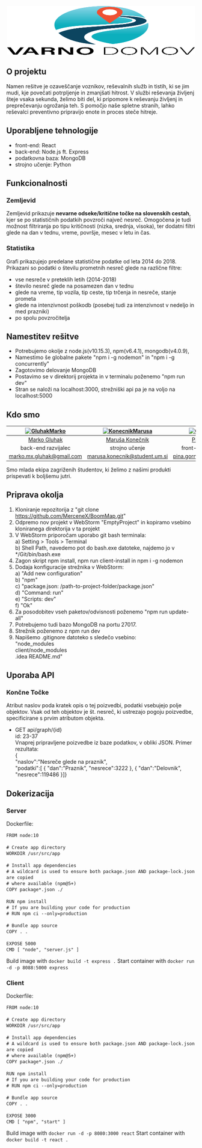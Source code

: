 <p align="center"><img src="client/src/components/design/boomLogo.svg" alt="boomMap" title="boomMap" width="500" height="130"/></p>

## O projektu

Namen rešitve je ozaveščanje voznikov, reševalnih služb in tistih, ki se jim mudi, kje povečati potrpljenje in zmanjšati hitrost. V službi reševanja življenj šteje vsaka sekunda, želimo biti del, ki pripomore k reševanju življenj in preprečevanju ogrožanja teh. S pomočjo naše spletne stranih, lahko reševalci preventivno pripravijo enote in proces steče hitreje.

## Uporabljene tehnologije

- front-end: React
- back-end: Node.js ft. Express
- podatkovna baza: MongoDB
- strojno učenje: Python

## Funkcionalnosti

### Zemljevid

Zemljevid prikazuje **nevarne odseke/kritične točke na slovenskih cestah**, kjer se po statističnih podatkih povzroči največ nesreč.
Omogočena je tudi možnost filtriranja po tipu kritičnosti (nizka, srednja, visoka), ter dodatni filtri glede na dan v tednu, vreme, površje, mesec v letu in čas.

### Statistika

Grafi prikazujejo predelane statistične podatke od leta 2014 do 2018. Prikazani so podatki o številu prometnih nesreč glede na različne filtre:

- vse nesreče v preteklih letih (2014-2018)
- število nesreč glede na posamezen dan v tednu
- glede na vreme, tip vozila, tip ceste, tip trčenja in nesreče, stanje prometa
- glede na intenzivnost poškodb (posebej tudi za intenzivnost v nedeljo in med prazniki)
- po spolu povzročitelja

## Namestitev rešitve

- Potrebujemo okolje z node.js(v10.15.3), npm(v6.4.1), mongodb(v4.0.9),
- Namestimo še globalne pakete "npm i -g nodemon" in "npm i -g concurrently"
- Zagotovimo delovanje MongoDB
- Postavimo se v direktorij projekta in v terminalu poženemo "npm run dev"
- Stran se naloži na localhost:3000, strežniški api pa je na voljo na localhost:5000

## Kdo smo

| [<img alt="GluhakMarko" src="client/src/components/design/markoG.svg" width="100">](https://github.com/MerceneX) | [<img alt="KonecnikMarusa" src="client/src/components/design/marusaK.svg" width="100">](https://github.com/marusakonecnik) | [<img alt="GornikPina" src="client/src/components/design/pinaG.svg" width="100">](https://github.com/Gornikpina) | [<img alt="FeherNatasa" src="client/src/components/design/natasaF.svg" width="100">](https://github.com/FeherNatasa) |
| :--------------------------------------------------------------------------------------------------------------: | :------------------------------------------------------------------------------------------------------------------------: | :--------------------------------------------------------------------------------------------------------------: | :------------------------------------------------------------------------------------------------------------------: |
|                                   [Marko Gluhak](https://github.com/MerceneX)                                    |                                    [Maruša Konečnik](https://github.com/marusakonecnik)                                    |                                   [Pina Gornik](https://github.com/Gornikpina)                                   |                                    [Nataša Feher](https://github.com/FeherNatasa)                                    |
|                                               back-end razvijalec                                                |                                                       strojno učenje                                                       |                                               front-end razvijalka                                               |                                                 front-end razvijalka                                                 |
|                                            marko.mx.gluhak@gmail.com                                             |                                               marusa.konecnik@student.um.si                                                |                                            pina.gornik@student.um.si                                             |                                              natasa.feher@student.um.si                                              |

Smo mlada ekipa zagriženih študentov, ki želimo z našimi produkti prispevati k boljšemu jutri.

## Priprava okolja

1. Kloniranje repozitorija z "git clone https://github.com/MerceneX/BoomMap.git"
2. Odpremo nov projekt v WebStorm "EmptyProject" in kopiramo vsebino kloniranega direktorija
   v ta projekt
3. V WebStorm priporočam uporabo git bash terminala:  
   a) Setting > Tools > Terminal  
   b) Shell Path, navedemo pot do bash.exe datoteke, najdemo jo v \*/Git/bin/bash.exe
4. Zagon skript npm install, npm run client-install in npm i -g nodemon
5. Dodaja konfiguracije strežnika v WebStorm:  
   a) "Add new configuration"  
   b) "npm"  
   c) "package.json: /path-to-project-folder/package.json"  
   d) "Command: run"  
   e) "Scripts: dev"  
   f) "Ok"
6. Za posodobitev vseh paketov/odvisnosti poženemo "npm run update-all"
7. Potrebujemo tudi bazo MongoDB na portu 27017.
8. Strežnik poženemo z npm run dev
9. Napišemo .gitignore datoteko s sledečo vsebino:  
   "node_modules  
   client/node_modules  
   .idea
   README.md"

## Uporaba API

### Končne Točke

Atribut naslov poda kratek opis o tej poizvedbi, podatki vsebujejo polje objektov. Vsak od teh objektov je št. nesreč, ki ustrezajo pogoju poizvedbe, specificirane s prvim atributom objekta.

- GET api/graph/{id}  
  id: 23-37  
  Vnaprej pripravljene poizvedbe iz baze podatkov, v obliki JSON. Primer rezultata:  
  {  
   "naslov":"Nesreče glede na praznik",  
   "podatki":[
  {
  "dan":"Praznik",
  "nesrece":3222
  },
  {
  "dan":"Delovnik",
  "nesrece":119486
  }]}

## Dokerizacija

### Server

Dockerfile:

```
FROM node:10

# Create app directory
WORKDIR /usr/src/app

# Install app dependencies
# A wildcard is used to ensure both package.json AND package-lock.json are copied
# where available (npm@5+)
COPY package*.json ./

RUN npm install
# If you are building your code for production
# RUN npm ci --only=production

# Bundle app source
COPY . .

EXPOSE 5000
CMD [ "node", "server.js" ]
```

Build image with `docker build -t express .`
Start container with `docker run -d -p 8088:5000 express`

### Client

Dockerfile:

```
FROM node:10

# Create app directory
WORKDIR /usr/src/app

# Install app dependencies
# A wildcard is used to ensure both package.json AND package-lock.json are copied
# where available (npm@5+)
COPY package*.json ./

RUN npm install
# If you are building your code for production
# RUN npm ci --only=production

# Bundle app source
COPY . .

EXPOSE 3000
CMD [ "npm", "start" ]
```

Build image with `docker run -d -p 8080:3000 react`
Start container with `docker build -t react .`
